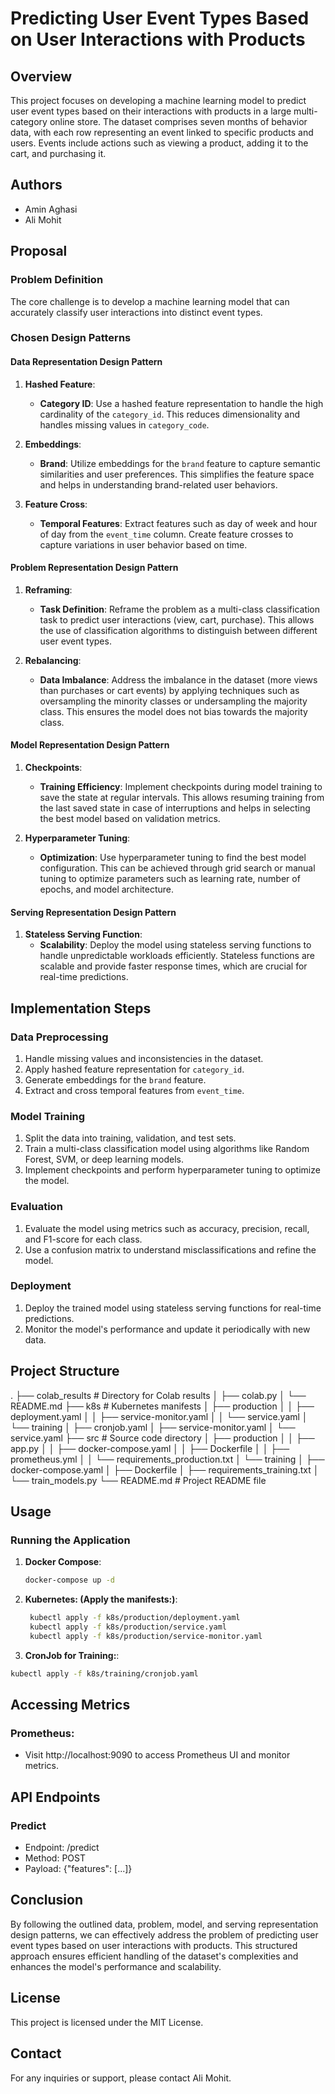 # Predicting User Event Types Based on User Interactions with Products

## Overview

This project focuses on developing a machine learning model to predict user event types based on their interactions with products in a large multi-category online store. The dataset comprises seven months of behavior data, with each row representing an event linked to specific products and users. Events include actions such as viewing a product, adding it to the cart, and purchasing it.

## Authors

- Amin Aghasi
- Ali Mohit

## Proposal

### Problem Definition

The core challenge is to develop a machine learning model that can accurately classify user interactions into distinct event types. 

### Chosen Design Patterns

#### Data Representation Design Pattern

1. **Hashed Feature**:
   - **Category ID**: Use a hashed feature representation to handle the high cardinality of the `category_id`. This reduces dimensionality and handles missing values in `category_code`.

2. **Embeddings**:
   - **Brand**: Utilize embeddings for the `brand` feature to capture semantic similarities and user preferences. This simplifies the feature space and helps in understanding brand-related user behaviors.

3. **Feature Cross**:
   - **Temporal Features**: Extract features such as day of week and hour of day from the `event_time` column. Create feature crosses to capture variations in user behavior based on time.

#### Problem Representation Design Pattern

1. **Reframing**:
   - **Task Definition**: Reframe the problem as a multi-class classification task to predict user interactions (view, cart, purchase). This allows the use of classification algorithms to distinguish between different user event types.

2. **Rebalancing**:
   - **Data Imbalance**: Address the imbalance in the dataset (more views than purchases or cart events) by applying techniques such as oversampling the minority classes or undersampling the majority class. This ensures the model does not bias towards the majority class.

#### Model Representation Design Pattern

1. **Checkpoints**:
   - **Training Efficiency**: Implement checkpoints during model training to save the state at regular intervals. This allows resuming training from the last saved state in case of interruptions and helps in selecting the best model based on validation metrics.

2. **Hyperparameter Tuning**:
   - **Optimization**: Use hyperparameter tuning to find the best model configuration. This can be achieved through grid search or manual tuning to optimize parameters such as learning rate, number of epochs, and model architecture.

#### Serving Representation Design Pattern

1. **Stateless Serving Function**:
   - **Scalability**: Deploy the model using stateless serving functions to handle unpredictable workloads efficiently. Stateless functions are scalable and provide faster response times, which are crucial for real-time predictions.

## Implementation Steps

### Data Preprocessing

1. Handle missing values and inconsistencies in the dataset.
2. Apply hashed feature representation for `category_id`.
3. Generate embeddings for the `brand` feature.
4. Extract and cross temporal features from `event_time`.

### Model Training

1. Split the data into training, validation, and test sets.
2. Train a multi-class classification model using algorithms like Random Forest, SVM, or deep learning models.
3. Implement checkpoints and perform hyperparameter tuning to optimize the model.

### Evaluation

1. Evaluate the model using metrics such as accuracy, precision, recall, and F1-score for each class.
2. Use a confusion matrix to understand misclassifications and refine the model.

### Deployment

1. Deploy the trained model using stateless serving functions for real-time predictions.
2. Monitor the model's performance and update it periodically with new data.

## Project Structure

.
├── colab_results              # Directory for Colab results
│   ├── colab.py
│   └── README.md
├── k8s                        # Kubernetes manifests
│   ├── production
│   │   ├── deployment.yaml
│   │   ├── service-monitor.yaml
│   │   └── service.yaml
│   └── training
│       ├── cronjob.yaml
│       ├── service-monitor.yaml
│       └── service.yaml
├── src                        # Source code directory
│   ├── production
│   │   ├── app.py
│   │   ├── docker-compose.yaml
│   │   ├── Dockerfile
│   │   ├── prometheus.yml
│   │   └── requirements_production.txt
│   └── training
│       ├── docker-compose.yaml
│       ├── Dockerfile
│       ├── requirements_training.txt
│       └── train_models.py
└── README.md                  # Project README file


## Usage

### Running the Application

1. **Docker Compose**:
   ```sh
   docker-compose up -d
   ```
2. **Kubernetes: (Apply the manifests:)**:
   ```sh
    kubectl apply -f k8s/production/deployment.yaml
    kubectl apply -f k8s/production/service.yaml
    kubectl apply -f k8s/production/service-monitor.yaml
   ```

3. **CronJob for Training:**:
```sh
kubectl apply -f k8s/training/cronjob.yaml
```

## Accessing Metrics
### Prometheus:
* Visit http://localhost:9090 to access Prometheus UI and monitor metrics.

## API Endpoints
### Predict
* Endpoint: /predict
* Method: POST
* Payload: {"features": [...]}

## Conclusion

By following the outlined data, problem, model, and serving representation design patterns, we can effectively address the problem of predicting user event types based on user interactions with products. This structured approach ensures efficient handling of the dataset's complexities and enhances the model's performance and scalability.

## License
This project is licensed under the MIT License.

## Contact
For any inquiries or support, please contact Ali Mohit.

